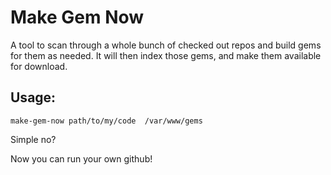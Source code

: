 # Make Gem Now

A tool to scan through a whole bunch of checked out repos and build gems for them as needed. It will then index those gems, and make them available for download.

## Usage:

    make-gem-now path/to/my/code  /var/www/gems

Simple no?

Now you can run your own github!
